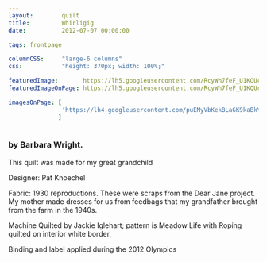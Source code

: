```yaml
---
layout:        quilt
title:         Whirligig
date:          2012-07-07 00:00:00

tags: frontpage

columnCSS:     "large-6 columns"
css:           "height: 370px; width: 100%;"

featuredImage:       https://lh5.googleusercontent.com/RcyWh7feF_U1KQUc7RvsbQCEoEcinOGMUocBmd8RUw=w470
featuredImageOnPage: https://lh5.googleusercontent.com/RcyWh7feF_U1KQUc7RvsbQCEoEcinOGMUocBmd8RUw=w1000

imagesOnPage: [
               'https://lh4.googleusercontent.com/puEMyVbKekBLaGK9kaBkYay9_WbKFS6hJoXTSgZTp1A=w303'
              ]
---
```


### by Barbara Wright.

This quilt was made for my great grandchild
 
Designer:  Pat Knoechel
 
Fabric:  1930 reproductions.  These were scraps from the Dear Jane project.  My mother made dresses for us from feedbags that my grandfather brought from the farm in the 1940s.
 
Machine Quilted by Jackie Iglehart; pattern is Meadow Life with Roping quilted on interior white border.
 
Binding and label applied during the 2012 Olympics

